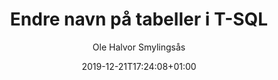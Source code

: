---
author: "Ole Halvor Smylingsås"
description: ""
pageresources: ["https://docs.microsoft.com/en-us/sql/relational-databases/system-stored-procedures/sp-rename-transact-sql?view=sql-server-ver15"]
categories: []
tags: ["sql"]     
slug: ""
title: "Endre navn på tabeller i T-SQL"
date: 2019-12-21T17:24:08+01:00
draft: false
featuretext: ""
featureimg: ""
comments: false
---